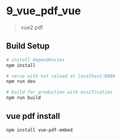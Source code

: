 # 9_vue_pdf_vue

> vue2 pdf

## Build Setup

``` bash
# install dependencies
npm install

# serve with hot reload at localhost:8080
npm run dev

# build for production with minification
npm run build
```

## vue pdf install

```
npm install vue-pdf-embed
```
